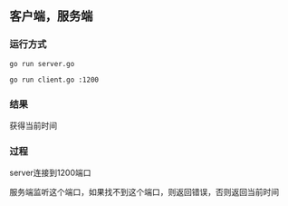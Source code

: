 ## 客户端，服务端



### 运行方式

`go run server.go`

`go run client.go :1200`



### 结果

获得当前时间



### 过程

server连接到1200端口

服务端监听这个端口，如果找不到这个端口，则返回错误，否则返回当前时间



